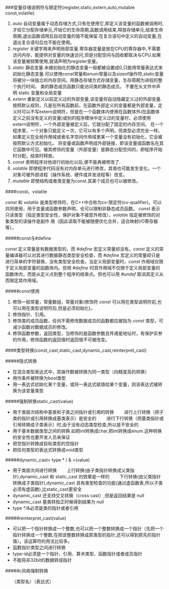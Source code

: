 ###变量存储说明符与限定符(register,static,extern,auto,mutable  const,volatile)

1. *auto* 自动变量属于动态存储方式,只有在使用它,即定义该变量的函数被调用时,才给它分配存储单元,开始它的生命周期,函数调用结束,释放存储单元,结束生命周期,退出函数调用后自动变量的值不能保留.在复合语句中定义的自动变量,在退出复合语句后也不能在使用。
2. *register* 关键字用来声明局部变量.寄存器变量是放在CPU的寄存器中,不需要访问内存，能提供对变量的快速访问,但是分配空间与回收都取决与CPU.如果该变量被频繁使用,就请声明为register变量。
3. *static* 静态变量.未被初始化的静态变量一般都被设置成0,只能用常量表达式来初始化静态变量.可以使用const常量和enum常量以及sizeof操作符,static变量将被分一块独立的内存空间。用静态存储方式存储变量，生存周期为进程的整个执行时间。
类的静态成员函数只能访问类的静态成员。
不要在头文件中声明 static 变量和全局变量
4. *extern* 重新定义以前定义过的外部变量,该变量将自动隐藏定义过的外部变量.
按照默认规则，凡是在所有函数前，在函数外部定义的变量都是外部变量，定义时可以不写extern说明符，但是在一个函数体内使用在函数体外(在函数体定义之前没有定义的变量)或别的程序模块中定义过的变量时，必须使用extern说明符，一个外部变量被定义后，它就分配了固定的内存空间。
在一个程序里，一个对象只能定义一次，它可以有多个声明，但类型必须完全一样。如果定义在全局作用域或者名字空间作用域里某一个变量没有初始化，它会被按照默认方式初始化。
将变量或函数声明成外部链接，即该变量或函数名在其它函数中可见。被其修饰的变量（外部变量）是静态分配空间的，即程序开始时分配，结束时释放。
5. *const* 表明程序对他进行初始化以后,便不能再被修改了.
6. *volatile* 即使程序代码没有对内存单元进行修改，其值也可能发生变化。一个对象可被外部进程（操作系统、硬件或并发进程等）改变。
7. *mutable* 即使结构或者类变量为const.其某个成员也可以被修改。

####const、volatile

*const* 和 *volatile* 是类型修饰符，在C++中合称为cv-限定符(cv-qualifier)。可以共同使用，用于变量或函数参数声明，也可以限制非静态成员函数。
*const* 表示只读类型（指定类型安全性，保护对象不被意外修改），*volatile* 指定被修饰的对象类型的读操作是副作 用（因此读取不能被随便优化合并，适合映射I/O寄存器等）。

#####const与#define

*const* 定义常量是有数据类型的，而 *#define* 宏定义常量却没有。*const* 定义的常量编译器可以对其进行数据静态类型安全检查，而 *#define* 宏定义的常量却只是进行简单的字符替换，没有类型安全检查。当定义局部变量时，*const* 作用域仅限于定义局部变量的函数体内。但用 *#define* 时其作用域不仅限于定义局部变量的函数体内，而是从定义点到整个程序的结束点。但也可以用 *#undef* 取消其定义从而限定其作用域。

#####const使用

1. 修饰一般常量，常量数组，常量对象(修饰符 *const* 可以用在类型说明符前,也可以用在类型说明符后,但是必须初始化)。
2. 修饰指针、引用。
3. 修饰类的成员函数，任何不需修改数据成员的函数都应被指为 *const* 类型，可减少函数对数据成员的修改。
4. 修饰函数参数，返回类型，当修饰的是函数参数且传递是地址时，有保护实参的作用，修饰函数的返回值时返回值不可被改变。

####类型转换(const_cast,static_cast,dynamic_cast,reinterpret_cast)

#####隐式转换

- 在混合类型表达式中，其操作数被转换为同一类型（向精度高的转换）
- 用作条件被转换为bool类型
- 用一表达式初始化某个变量，或将一表达式赋值给某个变量，则该表达式被转换为该变量类型

#####强制转换static_cast<type>(value)

- 用于类层次结构中基类和子类之间指针或引用的转换
　　进行上行转换（把子类的指针或引用转换成基类表示）是安全的
　　进行下行转换（把基类指针或引用转换成子类表示）时,由于没有动态类型检查,所以是不安全的
- 用于基本数据类型之间的转换.如把int转换成char,把int转换成enum.这种转换的安全性也要开发人员来保证
- 把空指针转换成目标类型的空指针
- 把任何类型的表达式转换成void类型

#####dynamic_cast< type * / & >(value)

- 用于类层次间进行转换
　　上行转换(由子类指针转换成父类指针),dynamic_cast 和 static_cast 的效果是一样的
　　下行转换(由父类指针转换成子类指针),dynamic_cast 具有类型检查的功能(通过虚函数表,所以子类必须有虚函数),比static_cast更安全
- dynamic_cast 还支持交叉转换（cross cast）,但是返回结果是 null
- dynamic_cast 基类转指正时候得到结果为 null
- type \*/&必须是类的指针或者引用

#####reinterpret_cast<type>(value)

- 可以把一个指针转换成一个整数,也可以把一个整数转换成一个指针（先把一个指针转换成一个整数,在把该整数转换成原类型的指针,还可以得到原先的指针值）。该运算符的用法比较多。
- 函数指针类型之间进行转换
- type-id必须是一个指针、引用、算术类型、函数指针或者成员指针
- 不能将非32bit的数据转成指针

#####c风格强制转换

　　（类型名）（表达式）

